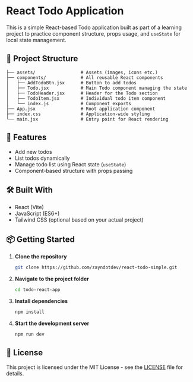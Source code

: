 # React Todo Application

This is a simple React-based Todo application built as part of a learning project to practice component structure, props usage, and `useState` for local state management.

## 📁 Project Structure

```
├── assets/                 # Assets (images, icons etc.)
├── components/             # All reusable React components
│   ├── AddTodoBtn.jsx      # Button to add todos
│   ├── Todo.jsx            # Main Todo component managing the state
│   ├── TodoHeader.jsx      # Header for the Todo section
│   ├── TodoItem.jsx        # Individual todo item component
│   └── index.js            # Component exports
├── App.jsx                 # Root application component
├── index.css               # Application-wide styling
└── main.jsx                # Entry point for React rendering
```

## 🚀 Features

- Add new todos
- List todos dynamically
- Manage todo list using React state (`useState`)
- Component-based structure with props passing

## 🛠️ Built With

- React (Vite)
- JavaScript (ES6+)
- Tailwind CSS (optional based on your actual project)

## 📦 Getting Started

1. **Clone the repository**
   ```bash
   git clone https://github.com/zayndotdev/react-todo-simple.git
   ```

2. **Navigate to the project folder**
   ```bash
   cd todo-react-app
   ```

3. **Install dependencies**
   ```bash
   npm install
   ```

4. **Start the development server**
   ```bash
   npm run dev
   ```

## 📄 License

This project is licensed under the MIT License - see the [LICENSE](LICENSE) file for details.
